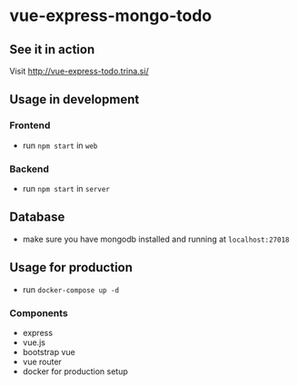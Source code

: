# vue-express-mongo-todo

## See it in action

Visit http://vue-express-todo.trina.si/

## Usage in development

### Frontend

- run `npm start` in `web`

### Backend

- run `npm start` in `server`

## Database

- make sure you have mongodb installed and running at `localhost:27018`

## Usage for production

- run `docker-compose up -d`

### Components

- express
- vue.js
- bootstrap vue
- vue router
- docker for production setup
